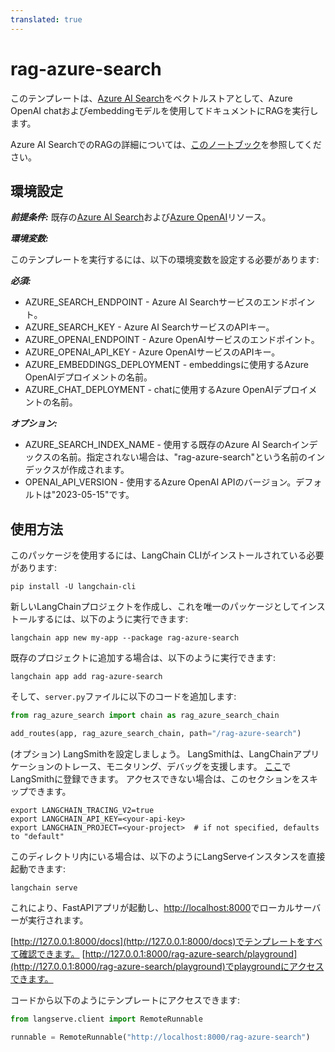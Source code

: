 ```yaml
---
translated: true
---
```


# rag-azure-search

このテンプレートは、[Azure AI Search](https://learn.microsoft.com/azure/search/search-what-is-azure-search)をベクトルストアとして、Azure OpenAI chatおよびembeddingモデルを使用してドキュメントにRAGを実行します。

Azure AI SearchでのRAGの詳細については、[このノートブック](https://github.com/langchain-ai/langchain/blob/master/docs/docs/integrations/vectorstores/azuresearch.ipynb)を参照してください。

## 環境設定

***前提条件:*** 既存の[Azure AI Search](https://learn.microsoft.com/azure/search/search-what-is-azure-search)および[Azure OpenAI](https://learn.microsoft.com/azure/ai-services/openai/overview)リソース。

***環境変数:***

このテンプレートを実行するには、以下の環境変数を設定する必要があります:

***必須:***

- AZURE_SEARCH_ENDPOINT - Azure AI Searchサービスのエンドポイント。
- AZURE_SEARCH_KEY - Azure AI SearchサービスのAPIキー。
- AZURE_OPENAI_ENDPOINT - Azure OpenAIサービスのエンドポイント。
- AZURE_OPENAI_API_KEY - Azure OpenAIサービスのAPIキー。
- AZURE_EMBEDDINGS_DEPLOYMENT - embeddingsに使用するAzure OpenAIデプロイメントの名前。
- AZURE_CHAT_DEPLOYMENT - chatに使用するAzure OpenAIデプロイメントの名前。

***オプション:***

- AZURE_SEARCH_INDEX_NAME - 使用する既存のAzure AI Searchインデックスの名前。指定されない場合は、"rag-azure-search"という名前のインデックスが作成されます。
- OPENAI_API_VERSION - 使用するAzure OpenAI APIのバージョン。デフォルトは"2023-05-15"です。

## 使用方法

このパッケージを使用するには、LangChain CLIがインストールされている必要があります:

```shell
pip install -U langchain-cli
```

新しいLangChainプロジェクトを作成し、これを唯一のパッケージとしてインストールするには、以下のように実行できます:

```shell
langchain app new my-app --package rag-azure-search
```

既存のプロジェクトに追加する場合は、以下のように実行できます:

```shell
langchain app add rag-azure-search
```

そして、`server.py`ファイルに以下のコードを追加します:

```python
from rag_azure_search import chain as rag_azure_search_chain

add_routes(app, rag_azure_search_chain, path="/rag-azure-search")
```

(オプション) LangSmithを設定しましょう。
LangSmithは、LangChainアプリケーションのトレース、モニタリング、デバッグを支援します。
[ここ](https://smith.langchain.com/)でLangSmithに登録できます。
アクセスできない場合は、このセクションをスキップできます。

```shell
export LANGCHAIN_TRACING_V2=true
export LANGCHAIN_API_KEY=<your-api-key>
export LANGCHAIN_PROJECT=<your-project>  # if not specified, defaults to "default"
```

このディレクトリ内にいる場合は、以下のようにLangServeインスタンスを直接起動できます:

```shell
langchain serve
```

これにより、FastAPIアプリが起動し、[http://localhost:8000](http://localhost:8000)でローカルサーバーが実行されます。

[http://127.0.0.1:8000/docs](http://127.0.0.1:8000/docs)でテンプレートをすべて確認できます。
[http://127.0.0.1:8000/rag-azure-search/playground](http://127.0.0.1:8000/rag-azure-search/playground)でplaygroundにアクセスできます。

コードから以下のようにテンプレートにアクセスできます:

```python
from langserve.client import RemoteRunnable

runnable = RemoteRunnable("http://localhost:8000/rag-azure-search")
```
